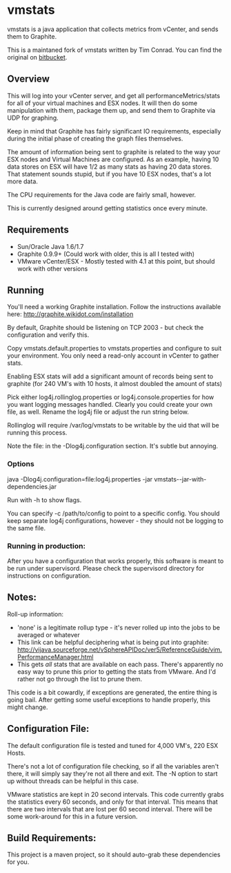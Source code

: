 # vmstats
vmstats is a java application that collects metrics from vCenter, and sends them to Graphite.

This is a maintaned fork of vmstats written by Tim Conrad. You can find the original on [bitbucket](https://bitbucket.org/timconradinc/vmstats).

## Overview
This will log into your vCenter server, and get all performanceMetrics/stats for all of your virtual machines and ESX nodes. It will then do some manipulation with them, package them up, and send them to Graphite via UDP for graphing. 

Keep in mind that Graphite has fairly significant IO requirements, especially during the initial phase of creating the graph files themselves.

The amount of information being sent to graphite is related to the way your ESX nodes and Virtual Machines are configured. As an example, having 10 data stores on ESX will have 1/2 as many stats as having 20 data stores. That statement sounds stupid, but if you have 10 ESX nodes, that's a lot more data.

The CPU requirements for the Java code are fairly small, however.

This is currently designed around getting statistics once every minute.

## Requirements
- Sun/Oracle Java 1.6/1.7
- Graphite 0.9.9+ (Could work with older, this is all I tested with)
- VMware vCenter/ESX - Mostly tested with 4.1 at this point, but should work with other versions

## Running
You'll need a working Graphite installation. Follow the instructions available here: http://graphite.wikidot.com/installation

By default, Graphite should be listening on TCP 2003 - but check the configuration and verify this.

Copy vmstats.default.properties to vmstats.properties and configure to suit your environment.  You only need a read-only account in vCenter to gather stats.

Enabling ESX stats will add a significant amount of records being sent to graphite (for 240 VM's with 10 hosts, it almost doubled the amount of stats)

Pick either log4j.rollinglog.properties or log4j.console.properties for how you want logging messages handled. Clearly you could create your own file, as well. Rename the log4j file or adjust the run string below.

Rollinglog will require /var/log/vmstats to be writable by the uid that will be running this process.

Note the file: in the -Dlog4j.configuration section. It's subtle but annoying.

### Options
java -Dlog4j.configuration=file:log4j.properties -jar vmstats-<version>-jar-with-dependencies.jar

Run with -h to show flags.

You can specify -c /path/to/config to point to a specific config. You should keep separate log4j configurations, however - they should not be logging to the same file.

### Running in production:
After you have a configuration that works properly, this software is meant to be run under supervisord. Please check the supervisord directory for instructions on configuration.
	
## Notes:
Roll-up information:
- 'none' is a legitimate rollup type - it's never rolled up into the jobs to be averaged or whatever
- This link can be helpful deciphering what is being put into graphite: http://vijava.sourceforge.net/vSphereAPIDoc/ver5/ReferenceGuide/vim.PerformanceManager.html
- This gets *all* stats that are available on each pass. There's apparently no easy way to prune this prior to getting the stats from VMware. And I'd rather not go through the list to prune them.

This code is a bit cowardly, if exceptions are generated, the entire thing is going bail. After getting some useful exceptions to handle properly, this might change.

## Configuration File:
The default configuration file is tested and tuned for 4,000 VM's, 220 ESX Hosts. 
 
There's not a lot of configuration file checking, so if all the variables aren't there, it will simply say they're not all there and exit. The -N option to start up without threads can be helpful in this case.

VMware statistics are kept in 20 second intervals. This code currently grabs the statistics every 60 seconds, and only for that interval. This means that there are two intervals that are lost per 60 second interval. There will be some work-around for this in a future version.

## Build Requirements:
This project is a maven project, so it should auto-grab these dependencies for you.
